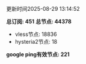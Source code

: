 更新时间2025-08-29 13:14:52

**总订阅: 451**
**总节点: 44378**
- vless节点: 18836
- hysteria2节点: 18

**google ping有效节点: 221**
